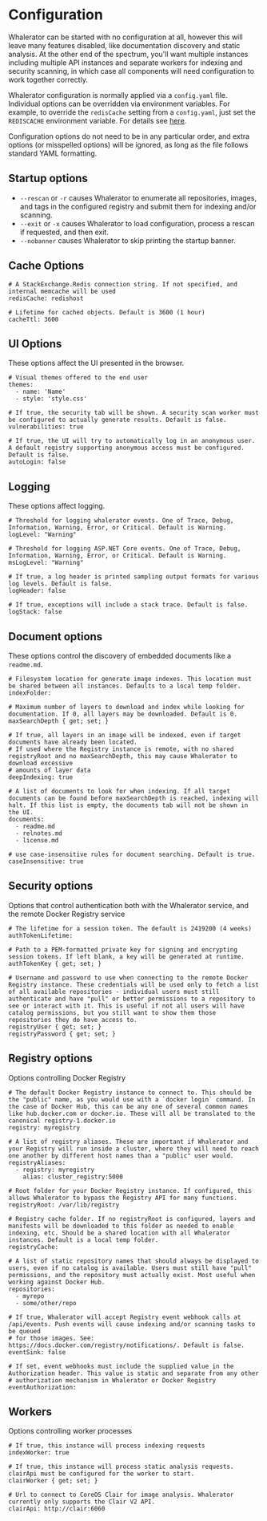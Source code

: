 # Configuration

Whalerator can be started with no configuration at all, however this will leave many features disabled, like documentation discovery and static analysis. At the other end of the spectrum, you'll want multiple instances including multiple API instances and separate workers for indexing and security scanning, in which case all components will need configuration to work together correctly.

Whalerator configuration is normally applied via a `config.yaml` file. Individual options can be overridden via environment variables. For example, to override the `redisCache` setting from a `config.yaml`, just set the `REDISCACHE` environment variable. For details see [here](https://docs.microsoft.com/en-us/aspnet/core/fundamentals/configuration/?view=aspnetcore-3.1).

Configuration options do not need to be in any particular order, and extra options (or misspelled options) will be ignored, as long as the file follows standard YAML formatting.

## Startup options

- `--rescan` or `-r` causes Whalerator to enumerate all repositories, images, and tags in the configured registry and submit them for indexing and/or scanning.
- `--exit` or `-x` causes Whalerator to load configuration, process a rescan if requested, and then exit.
- `--nobanner` causes Whalerator to skip printing the startup banner.

## Cache Options

```{yaml}
# A StackExchange.Redis connection string. If not specified, and internal memcache will be used
redisCache: redishost

# Lifetime for cached objects. Default is 3600 (1 hour)
cacheTtl: 3600
```

## UI Options

These options affect the UI presented in the browser.

```{yaml}
# Visual themes offered to the end user
themes:
  - name: 'Name'
  - style: 'style.css'

# If true, the security tab will be shown. A security scan worker must be configured to actually generate results. Default is false.
vulnerabilities: true

# If true, the UI will try to automatically log in an anonymous user. A default registry supporting anonymous access must be configured. Default is false.
autoLogin: false
```

## Logging

These options affect logging.

```{yaml}
# Threshold for logging whalerator events. One of Trace, Debug, Information, Warning, Error, or Critical. Default is Warning.
logLevel: "Warning"

# Threshold for logging ASP.NET Core events. One of Trace, Debug, Information, Warning, Error, or Critical. Default is Warning.
msLogLevel: "Warning"

# If true, a log header is printed sampling output formats for various log levels. Default is false.
logHeader: false

# If true, exceptions will include a stack trace. Default is false.
logStack: false
```

## Document options

These options control the discovery of embedded documents like a `readme.md`.

```{yaml}
# Filesystem location for generate image indexes. This location must be shared between all instances. Defaults to a local temp folder.
indexFolder:

# Maximum number of layers to download and index while looking for documentation. If 0, all layers may be downloaded. Default is 0.
maxSearchDepth { get; set; }

# If true, all layers in an image will be indexed, even if target documents have already been located.
# If used where the Registry instance is remote, with no shared registryRoot and no maxSearchDepth, this may cause Whalerator to download excessive
# amounts of layer data
deepIndexing: true

# A list of documents to look for when indexing. If all target documents can be found before maxSearchDepth is reached, indexing will halt. If this list is empty, the documents tab will not be shown in the UI.
documents:
  - readme.md
  - relnotes.md
  - license.md

# use case-insensitive rules for document searching. Default is true.
caseInsensitive: true
```

## Security options

Options that control authentication both with the Whalerator service, and the remote Docker Registry service

```{yaml}
# The lifetime for a session token. The default is 2419200 (4 weeks)
authTokenLifetime:

# Path to a PEM-formatted private key for signing and encrypting session tokens. If left blank, a key will be generated at runtime.
authTokenKey { get; set; }

# Username and password to use when connecting to the remote Docker Registry instance. These credentials will be used only to fetch a list of all available repositories - individual users must still authenticate and have "pull" or better permissions to a repository to see or interact with it. This is useful if not all users will have catalog permissions, but you still want to show them those repositories they do have access to.
registryUser { get; set; }
registryPassword { get; set; }
```

## Registry options

Options controlling Docker Registry

```{yaml}
# The default Docker Registry instance to connect to. This should be the "public" name, as you would use with a `docker login` command. In the case of Docker Hub, this can be any one of several common names like hub.docker.com or docker.io. These will all be translated to the canonical registry-1.docker.io
registry: myregistry

# A list of registry aliases. These are important if Whalerator and your Registry will run inside a cluster, where they will need to reach one another by different host names than a "public" user would.
registryAliases:
  - registry: myregistry
    alias: cluster_registry:5000

# Root folder for your Docker Registry instance. If configured, this allows Whalerator to bypass the Registry API for many functions.
registryRoot: /var/lib/registry

# Registry cache folder. If no registryRoot is configured, layers and manifests will be downloaded to this folder as needed to enable indexing, etc. Should be a shared location with all Whalerator instances. Default is a local temp folder.
registryCache:

# A list of static repository names that should always be displayed to users, even if no catalog is available. Users must still have "pull" permissions, and the repository must actually exist. Most useful when working against Docker Hub.
repositories:
  - myrepo
  - some/other/repo

# If true, Whalerator will accept Registry event webhook calls at /api/events. Push events will cause indexing and/or scanning tasks to be queued
# for those images. See: https://docs.docker.com/registry/notifications/. Default is false.
eventSink: false

# If set, event webhooks must include the supplied value in the Authorization header. This value is static and separate from any other
# authorization mechanism in Whalerator or Docker Registry
eventAuthorization:
```

## Workers

Options controlling worker processes

```{yaml}
# If true, this instance will process indexing requests
indexWorker: true

# If true, this instance will process static analysis requests. clairApi must be configured for the worker to start.
clairWorker { get; set; }

# Url to connect to CoreOS Clair for image analysis. Whalerator currently only supports the Clair V2 API.
clairApi: http://clair:6060
```
